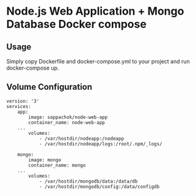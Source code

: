Node.js Web Application + Mongo Database Docker compose
=======================================================

Usage
-----

Simply copy Dockerfile and docker-compose.yml to your project and run docker-compose up.

Volume Configuration
--------------------

```volume config
version: '3'
services:
    app:
        image: sappachok/node-web-app
        container_name: node-web-app
	...
        volumes:
            - /var/hostdir/nodeapp:/nodeapp
            - /var/hostdir/nodeapp/logs:/root/.npm/_logs/

    mongo:
        image: mongo
        container_name: mongo
	...
        volumes:
            - /var/hostdir/mongodb/data:/data/db
            - /var/hostdir/mongodb/config:/data/configdb
```